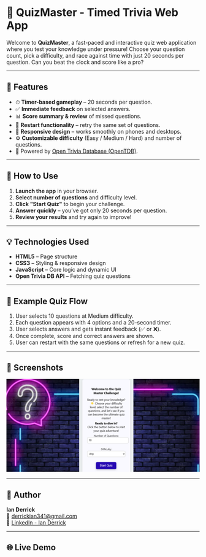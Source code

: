 # 🎯 QuizMaster - Timed Trivia Web App

Welcome to **QuizMaster**, a fast-paced and interactive quiz web application where you test your knowledge under pressure! Choose your question count, pick a difficulty, and race against time with just 20 seconds per question. Can you beat the clock and score like a pro?

---

## 🌟 Features

- ⏱ **Timer-based gameplay** – 20 seconds per question.
- ✅ **Immediate feedback** on selected answers.
- 📊 **Score summary & review** of missed questions.
- 🔁 **Restart functionality** – retry the same set of questions.
- 📱 **Responsive design** – works smoothly on phones and desktops.
- ⚙️ **Customizable difficulty** (Easy / Medium / Hard) and number of questions.
- 📡 Powered by [Open Trivia Database (OpenTDB)](https://opentdb.com/).

---

## 🚀 How to Use

1. **Launch the app** in your browser.
2. **Select number of questions** and difficulty level.
3. **Click "Start Quiz"** to begin your challenge.
4. **Answer quickly** – you’ve got only 20 seconds per question.
5. **Review your results** and try again to improve!


---

## 💡 Technologies Used

- **HTML5** – Page structure
- **CSS3** – Styling & responsive design
- **JavaScript** – Core logic and dynamic UI
- **Open Trivia DB API** – Fetching quiz questions

---

## 🧠 Example Quiz Flow

1. User selects 10 questions at Medium difficulty.
2. Each question appears with 4 options and a 20-second timer.
3. User selects answers and gets instant feedback (✅ or ❌).
4. Once complete, score and correct answers are shown.
5. User can restart with the same questions or refresh for a new quiz.

---

## 📸 Screenshots
![alt text](<assets/Screenshot 2025-04-18 154805.png>)

---

## 🙌 Author

**Ian Derrick**  
📧 derrickian341@gmail.com    
🔗 [LinkedIn - Ian Derrick](https://www.linkedin.com/in/ian-derrick)

---

## 🌐 Live Demo
[](https://moringa-sdf-pt10.github.io/Ian-Derrick-trivia-project/)


